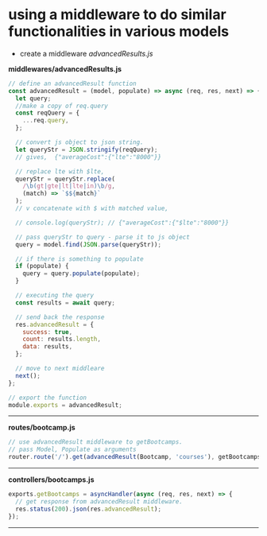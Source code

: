 # using a middleware to do similar functionalities in various models

- create a middleware _advancedResults.js_

**middlewares/advancedResults.js**

```javascript
// define an advancedResult function
const advancedResult = (model, populate) => async (req, res, next) => {
  let query;
  //make a copy of req.query
  const reqQuery = {
    ...req.query,
  };

  // convert js object to json string.
  let queryStr = JSON.stringify(reqQuery);
  // gives,  {"averageCost":{"lte":"8000"}}

  // replace lte with $lte,
  queryStr = queryStr.replace(
    /\b(gt|gte|lt|lte|in)\b/g,
    (match) => `$${match}`
  );
  // v concatenate with $ with matched value,

  // console.log(queryStr); // {"averageCost":{"$lte":"8000"}}

  // pass queryStr to query - parse it to js object
  query = model.find(JSON.parse(queryStr));

  // if there is something to populate
  if (populate) {
    query = query.populate(populate);
  }

  // executing the query
  const results = await query;

  // send back the response
  res.advancedResult = {
    success: true,
    count: results.length,
    data: results,
  };

  // move to next middleare
  next();
};

// export the function
module.exports = advancedResult;
```

---

**routes/bootcamp.js**

```javascript
// use advancedResult middleware to getBootcamps.
// pass Model, Populate as arguments
router.route('/').get(advancedResult(Bootcamp, 'courses'), getBootcamps);
```

---

**controllers/bootcamps.js**

```javascript
exports.getBootcamps = asyncHandler(async (req, res, next) => {
  // get response from advancedResult middleware.
  res.status(200).json(res.advancedResult);
});
```

---
